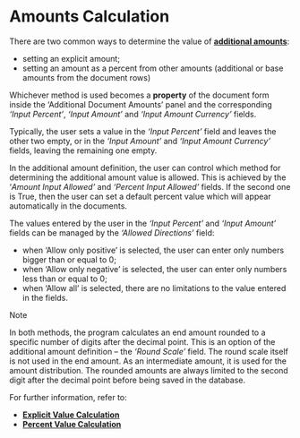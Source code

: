 # Amounts Calculation

There are two common ways to determine the value of **[additional amounts](https://github.com/ErpNetDocs/tech/blob/master/advanced/documents/additional-amounts/index.md)**:

- setting an explicit amount;
- setting an amount as a percent from other amounts (additional or base amounts from the document rows)

Whichever method is used becomes a **property** of the document form inside the ‘Additional Document Amounts’ panel and the corresponding _‘Input Percent’_, _‘Input Amount’_ and _‘Input Amount Currency’_ fields. 

Typically, the user sets a value in the _‘Input Percent’_ field and leaves the other two empty, or in the _‘Input Amount’_ and _‘Input Amount Currency’_ fields, leaving the remaining one empty.

In the additional amount definition, the user can control which method for determining the additional amount value is allowed. This is achieved by the ‘_Amount Input Allowed’_ and _‘Percent Input Allowed’_ fields. If the second one is True, then the user can set a default percent value which will appear automatically in the documents.

The values entered by the user in the _‘Input Percent’_ and _‘Input Amount’_ fields can be managed by the _‘Allowed Directions’_ field:

- when ‘Allow only positive’ is selected, the user can enter only numbers bigger than or equal to 0;
- when ‘Allow only negative’ is selected, the user can enter only numbers less than or equal to 0;
- when ‘Allow all’ is selected, there are no limitations to the value entered in the fields.

> [!NOTE]
> In both methods, the program calculates an end amount rounded to a specific number of digits after the decimal point. This is an option of the additional amount definition – the _‘Round Scale’_ field. The round scale itself is not used in the end amount. As an intermediate amount, it is used for the amount distribution. The rounded amounts are always limited to the second digit after the decimal point before being saved in the database.
 
For further information, refer to:

- **[Explicit Value Calculation](https://github.com/ErpNetDocs/tech/blob/master/advanced/documents/additional-amounts/amounts-calculation/explict-calculation.md)**
- **[Percent Value Calculation](https://github.com/ErpNetDocs/tech/blob/master/advanced/documents/additional-amounts/amounts-calculation/percent-calculation.md)**

